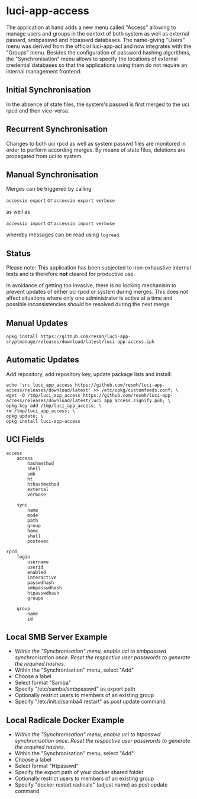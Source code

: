 # luci-app-access
The application at hand adds a new menu called "Access" allowing to manage users and groups in the context of both system as well as external passwd, smbpasswd and htpasswd databases. The name-giving "Users" menu was derived from the official luci-app-acl and now integrates with the "Groups" menu. Besides the configuration of password hashing algorithms, the "Synchronisation" menu allows to specify the locations of external credential databases so that the applications using them do not require an internal management frontend.

## Initial Synchronisation
In the absence of state files, the system's passwd is first merged to the uci rpcd and then vice-versa.

## Recurrent Synchronisation
Changes to both uci rpcd as well as system passwd files are monitored in order to perform according merges. By means of state files, deletions are propagated from uci to system.

## Manual Synchronisation
Merges can be triggered by calling

```accessio export``` or ```accessio export verbose```

as well as

```accessio import``` or ```accessio import verbose```

whereby messages can be read using ```logread```.

## Status
Please note: This application has been subjected to non-exhaustive internal tests and is therefore **not** cleared for productive use.

In avoidance of getting too invasive, there is no locking mechanism to prevent updates of either uci rpcd or system during merges. This does not affect situations where only one administrator is active at a time and possible inconsistencies _should_ be resolved during the next merge.

## Manual Updates
```opkg install https://github.com/resmh/luci-app-cryptmanage/releases/download/latest/luci-app-access.ipk```

## Automatic Updates
Add repository, add repository key, update package lists and install:

```
echo 'src luci_app_access https://github.com/resmh/luci-app-access/releases/download/latest' >> /etc/opkg/customfeeds.conf; \
wget -O /tmp/luci_app_access https://github.com/resmh/luci-app-access/releases/download/latest/luci_app_access.signify.pub; \
opkg-key add /tmp/luci_app_access; \
rm /tmp/luci_app_access; \
opkg update; \
opkg install luci-app-access
```


## UCI Fields
```
access
	access
		hashmethod
		shell
		smb
		ht
		hthashmethod
		external
		verbose

	sync
		name
		mode
		path
		group
		home
		shell
		postexec
	
rpcd
	login
		username
		userid
		enabled
		interactive
		passwdhash
		smbpasswdhash
		htpasswdhash
		groups

	group
		name
		id
```

## Local SMB Server Example
- _Within the "Synchronisation" menu, enable uci to smbpasswd synchronisation once. Reset the respective user passwords to generate the required hashes._
- Within the "Synchronisation" menu, select "Add"
- Choose a label
- Select format "Samba"
- Specify "/etc/samba/smbpasswd" as export path
- Optionally restrict users to members of an existing group
- Specify "/etc/init.d/samba4 restart" as post update command

## Local Radicale Docker Example
- _Within the "Synchronisation" menu, enable uci to htpasswd synchronisation once. Reset the respective user passwords to generate the required hashes._
- Within the "Synchronisation" menu, select "Add"
- Choose a label
- Select format "Htpasswd"
- Specify the export path of your docker shared folder
- Optionally restrict users to members of an existing group
- Specify "docker restart radicale" (adjust name) as post update command
